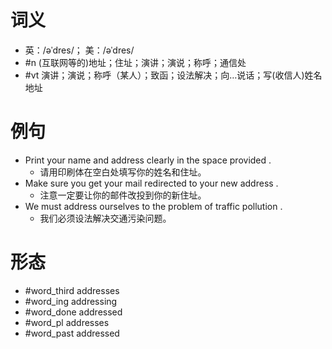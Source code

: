 # 词义
- 英：/əˈdres/； 美：/əˈdres/
- #n (互联网等的)地址；住址；演讲；演说；称呼；通信处
- #vt 演讲；演说；称呼（某人）；致函；设法解决；向…说话；写(收信人)姓名地址
# 例句
- Print your name and address clearly in the space provided .
	- 请用印刷体在空白处填写你的姓名和住址。
- Make sure you get your mail redirected to your new address .
	- 注意一定要让你的邮件改投到你的新住址。
- We must address ourselves to the problem of traffic pollution .
	- 我们必须设法解决交通污染问题。
# 形态
- #word_third addresses
- #word_ing addressing
- #word_done addressed
- #word_pl addresses
- #word_past addressed
